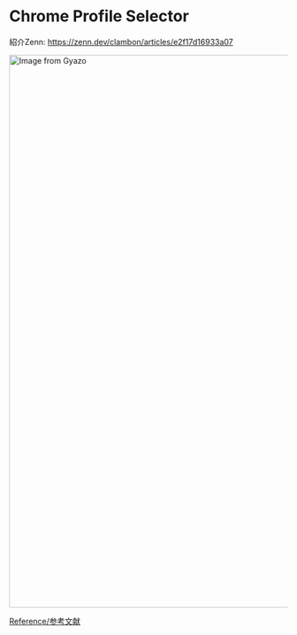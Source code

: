 # Chrome Profile Selector

紹介Zenn: https://zenn.dev/clambon/articles/e2f17d16933a07

<a href="https://gyazo.com/996ff848c224a8ca85bc70ddc3e15a9b"><img src="https://i.gyazo.com/996ff848c224a8ca85bc70ddc3e15a9b.gif" alt="Image from Gyazo" width="1000"/></a>

[Reference/参考文献](https://github.com/Hammerspoon/hammerspoon/issues/257)

